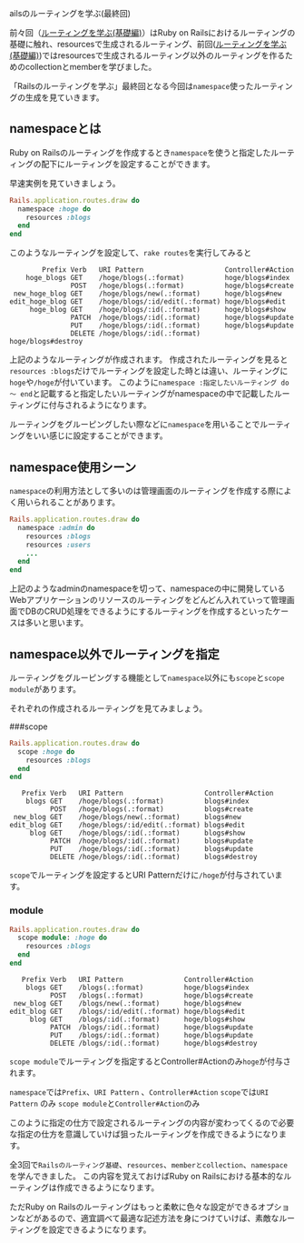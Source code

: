 ailsのルーティングを学ぶ(最終回)

前々回（[ルーティングを学ぶ(基礎編)]()）はRuby on Railsにおけるルーティングの基礎に触れ、resourcesで生成されるルーティング、前回([ルーティングを学ぶ(基礎編)]())ではresourcesで生成されるルーティング以外のルーティングを作るためのcollectionとmemberを学びました。

「Railsのルーティングを学ぶ」最終回となる今回は`namespace`使ったルーティングの生成を見ていきます。

## namespaceとは
Ruby on Railsのルーティングを作成するとき`namespace`を使うと指定したルーティングの配下にルーティングを設定することができます。

早速実例を見ていきましょう。

```rb
Rails.application.routes.draw do
  namespace :hoge do
    resources :blogs
  end
end
```

このようなルーティングを設定して、`rake routes`を実行してみると

```
        Prefix Verb   URI Pattern                    Controller#Action
    hoge_blogs GET    /hoge/blogs(.:format)          hoge/blogs#index
               POST   /hoge/blogs(.:format)          hoge/blogs#create
 new_hoge_blog GET    /hoge/blogs/new(.:format)      hoge/blogs#new
edit_hoge_blog GET    /hoge/blogs/:id/edit(.:format) hoge/blogs#edit
     hoge_blog GET    /hoge/blogs/:id(.:format)      hoge/blogs#show
               PATCH  /hoge/blogs/:id(.:format)      hoge/blogs#update
               PUT    /hoge/blogs/:id(.:format)      hoge/blogs#update
               DELETE /hoge/blogs/:id(.:format)      hoge/blogs#destroy
```

上記のようなルーティングが作成されます。
作成されたルーティングを見ると`resources :blogs`だけでルーティングを設定した時とは違い、ルーティングに`hoge`や`/hoge`が付いています。
このように`namespace :指定したいルーティング do 〜 end`と記載すると指定したいルーティングがnamespaceの中で記載したルーティングに付与されるようになります。

ルーティングをグルーピングしたい際などに`namespace`を用いることでルーティングをいい感じに設定することができます。

## namespace使用シーン
`namespace`の利用方法として多いのは管理画面のルーティングを作成する際によく用いられることがあります。

```rb
Rails.application.routes.draw do
  namespace :admin do
    resources :blogs
    resources :users
    ...
  end
end
```

上記のようなadminのnamespaceを切って、namespaceの中に開発しているWebアプリケーションのリソースのルーティングをどんどん入れていって管理画面でDBのCRUD処理をできるようにするルーティングを作成するといったケースは多いと思います。

## namespace以外でルーティングを指定
ルーティングをグルーピングする機能として`namespace`以外にも`scope`と`scope module`があります。

それぞれの作成されるルーティングを見てみましょう。

###scope
```rb
Rails.application.routes.draw do
  scope :hoge do
    resources :blogs
  end
end
```

```
   Prefix Verb   URI Pattern                    Controller#Action
    blogs GET    /hoge/blogs(.:format)          blogs#index
          POST   /hoge/blogs(.:format)          blogs#create
 new_blog GET    /hoge/blogs/new(.:format)      blogs#new
edit_blog GET    /hoge/blogs/:id/edit(.:format) blogs#edit
     blog GET    /hoge/blogs/:id(.:format)      blogs#show
          PATCH  /hoge/blogs/:id(.:format)      blogs#update
          PUT    /hoge/blogs/:id(.:format)      blogs#update
          DELETE /hoge/blogs/:id(.:format)      blogs#destroy
```

`scope`でルーティングを設定するとURI Patternだけに`/hoge`が付与されています。

### module
```rb
Rails.application.routes.draw do
  scope module: :hoge do
    resources :blogs
  end
end
```

```
   Prefix Verb   URI Pattern               Controller#Action
    blogs GET    /blogs(.:format)          hoge/blogs#index
          POST   /blogs(.:format)          hoge/blogs#create
 new_blog GET    /blogs/new(.:format)      hoge/blogs#new
edit_blog GET    /blogs/:id/edit(.:format) hoge/blogs#edit
     blog GET    /blogs/:id(.:format)      hoge/blogs#show
          PATCH  /blogs/:id(.:format)      hoge/blogs#update
          PUT    /blogs/:id(.:format)      hoge/blogs#update
          DELETE /blogs/:id(.:format)      hoge/blogs#destroy
```
`scope module`でルーティングを指定するとController#Actionのみ`hoge`が付与されます。

`namespace`では`Prefix`、`URI Pattern` 、`Controller#Action`
`scope`では`URI Pattern` のみ
`scope module`と`Controller#Action`のみ

このように指定の仕方で設定されるルーティングの内容が変わってくるので必要な指定の仕方を意識していけば狙ったルーティングを作成できるようになります。

全3回で`Railsのルーティング基礎`、`resources`、`memberとcollection`、`namespace`を学んできました。
この内容を覚えておけばRuby on Railsにおける基本的なルーティングは作成できるようになります。

ただRuby on Railsのルーティングはもっと柔軟に色々な設定ができるオプションなどがあるので、適宜調べて最適な記述方法を身につけていけば、素敵なルーティングを設定できるようになります。

